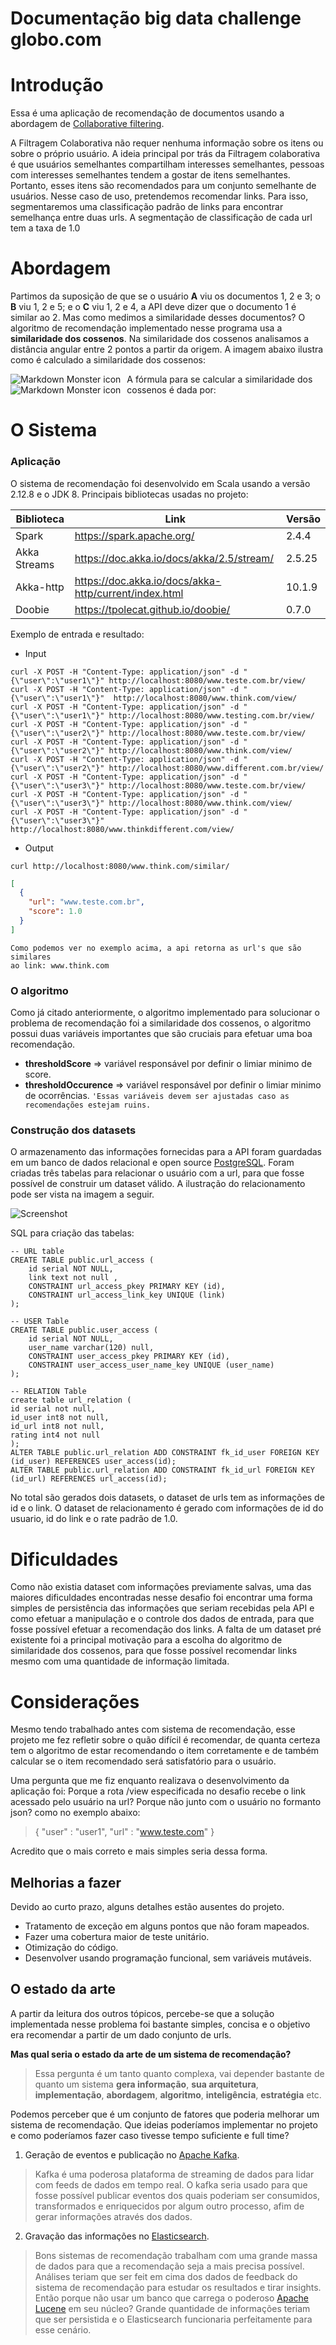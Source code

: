 # Documentação big data challenge globo.com

# Introdução
Essa é uma aplicação de recomendação de documentos usando a abordagem de [Collaborative filtering](https://en.wikipedia.org/wiki/Collaborative_filtering).

A Filtragem Colaborativa não requer nenhuma informação sobre os itens ou sobre o próprio usuário. A ideia principal por trás da Filtragem colaborativa é que usuários semelhantes compartilham interesses semelhantes, pessoas com interesses semelhantes tendem a gostar de itens semelhantes. Portanto, esses itens são recomendados para um conjunto semelhante de usuários.
Nesse caso de uso, pretendemos recomendar links. Para isso, segmentaremos uma classificação padrão de links  para encontrar semelhança entre duas urls.  A segmentação de classificação de cada url tem a taxa de 1.0

# Abordagem
Partimos da suposição de que se o usuário **A** viu os documentos 1, 2 e 3; o **B** viu 1, 2 e 5; e o **C** viu 1, 2 e 4, a API deve dizer que o documento 1 é similar ao 2.
 Mas como medimos a similaridade desses documentos? O algoritmo de recomendação implementado nesse programa usa a **similaridade dos cossenos**. Na similaridade dos cossenos analisamos a distância angular entre 2 pontos a partir da origem. A imagem abaixo ilustra como é calculado a similaridade dos cossenos:

<img src="https://miro.medium.com/max/624/1*QyQAqT7DLrPvkS4TK2RYVA.png"
alt="Markdown Monster icon"
style="float: left; margin-right: 10px;" />

A fórmula para se calcular a similaridade dos cossenos é dada por:
<img src="https://neo4j.com/docs/graph-algorithms/current/images/cosine-similarity.png"
alt="Markdown Monster icon"
style="float: left; margin-right: 10px;" />

# O Sistema
### Aplicação
O sistema de recomendação foi desenvolvido em Scala usando a versão 2.12.8 e o JDK 8.
Principais bibliotecas usadas no projeto:

|        Biblioteca        |Link|Versão                         |
|----------------|-------------------------------|-----------------------------|
|Spark			 |https://spark.apache.org/            |2.4.4|
|Akka Streams	 |https://doc.akka.io/docs/akka/2.5/stream/  |2.5.25           |
|Akka-http		 |https://doc.akka.io/docs/akka-http/current/index.html|10.1.9|
|Doobie			 |https://tpolecat.github.io/doobie/|0.7.0|

Exemplo de entrada e resultado:
- Input
```
curl -X POST -H "Content-Type: application/json" -d "{\"user\":\"user1\"}" http://localhost:8080/www.teste.com.br/view/
curl -X POST -H "Content-Type: application/json" -d "{\"user\":\"user1\"}"  http://localhost:8080/www.think.com/view/
curl -X POST -H "Content-Type: application/json" -d "{\"user\":\"user1\"}" http://localhost:8080/www.testing.com.br/view/
curl -X POST -H "Content-Type: application/json" -d "{\"user\":\"user2\"}" http://localhost:8080/www.teste.com.br/view/
curl -X POST -H "Content-Type: application/json" -d "{\"user\":\"user2\"}" http://localhost:8080/www.think.com/view/
curl -X POST -H "Content-Type: application/json" -d "{\"user\":\"user2\"}" http://localhost:8080/www.different.com.br/view/
curl -X POST -H "Content-Type: application/json" -d "{\"user\":\"user3\"}" http://localhost:8080/www.teste.com.br/view/
curl -X POST -H "Content-Type: application/json" -d "{\"user\":\"user3\"}" http://localhost:8080/www.think.com/view/
curl -X POST -H "Content-Type: application/json" -d "{\"user\":\"user3\"}" http://localhost:8080/www.thinkdifferent.com/view/
```
- Output
```
curl http://localhost:8080/www.think.com/similar/
```
```json
[
  {
    "url": "www.teste.com.br",
    "score": 1.0
  }
]
```
```
Como podemos ver no exemplo acima, a api retorna as url's que são similares
ao link: www.think.com
```


### O algoritmo
Como já citado anteriormente, o algoritmo implementado para solucionar o problema de recomendação foi a similaridade dos cossenos, o algoritmo possui duas variáveis importantes que são cruciais para efetuar uma boa recomendação.
- **thresholdScore** => variável responsável por definir o limiar minimo de score.
- **thresholdOccurence** =>  variável responsável por definir o limiar minimo de ocorrências.
`'Essas variáveis devem ser ajustadas caso as recomendações estejam ruins. `


### Construção dos datasets
O armazenamento das informações fornecidas para a API foram guardadas em um banco de dados relacional e open source [PostgreSQL](https://www.postgresql.org/).
Foram criadas três tabelas para relacionar o usuário com a url, para que fosse possível de construir um dataset válido. A ilustração do relacionamento pode ser vista na imagem a seguir.

![Screenshot](docs/db_relation.jpg)


SQL para criação das tabelas:
```
-- URL table
CREATE TABLE public.url_access (
	id serial NOT NULL,
	link text not null ,
	CONSTRAINT url_access_pkey PRIMARY KEY (id),
	CONSTRAINT url_access_link_key UNIQUE (link)
);

-- USER Table
CREATE TABLE public.user_access (
	id serial NOT NULL,
	user_name varchar(120) null,
	CONSTRAINT user_access_pkey PRIMARY KEY (id),
	CONSTRAINT user_access_user_name_key UNIQUE (user_name)
);

-- RELATION Table
create table url_relation (
id serial not null,
id_user int8 not null,
id_url int8 not null,
rating int4 not null
);
ALTER TABLE public.url_relation ADD CONSTRAINT fk_id_user FOREIGN KEY (id_user) REFERENCES user_access(id);
ALTER TABLE public.url_relation ADD CONSTRAINT fk_id_url FOREIGN KEY (id_url) REFERENCES url_access(id);
```
No total são gerados dois datasets, o dataset de urls tem as informações de id e o link. O dataset de relacionamento é gerado com informações de id do usuario, id do link e o rate padrão de 1.0.


# Dificuldades
Como não existia dataset com informações previamente salvas, uma das maiores dificuldades encontradas nesse desafio foi encontrar uma forma simples de persistência das informações que seriam recebidas pela API e como efetuar a manipulação e o controle dos dados de entrada, para que fosse possível efetuar a recomendação dos links.
A falta de um dataset pré existente foi a principal motivação para a escolha do algoritmo de similaridade dos cossenos, para que fosse possível recomendar links mesmo com uma quantidade de informação limitada.


# Considerações
Mesmo tendo trabalhado antes com sistema de recomendação, esse projeto me fez refletir sobre o quão difícil é recomendar, de quanta certeza tem o algoritmo de estar recomendando o item corretamente e de também calcular se o item recomendado será satisfatório para o usuário.

Uma pergunta que me fiz enquanto realizava o desenvolvimento da aplicação foi: Porque a rota /view especificada no desafio recebe o link acessado pelo usuário na url? Porque não junto com o usuário no formanto json? como no exemplo abaixo:
> {
> "user" : "user1",
> "url" : "www.teste.com"
> }

Acredito que o mais correto e mais simples seria dessa forma.

## Melhorias a fazer
Devido ao curto prazo, alguns detalhes estão ausentes do projeto.
- Tratamento de exceção em alguns pontos que não foram mapeados.
- Fazer uma cobertura maior de teste unitário.
- Otimização do código.
- Desenvolver usando programação funcional, sem variáveis mutáveis.


## O estado da arte
A partir da leitura dos outros tópicos, percebe-se que a solução implementada nesse problema foi bastante simples, concisa e o objetivo era recomendar a partir de um dado conjunto de urls.

**Mas qual seria o estado da arte de um sistema de recomendação?**
> Essa pergunta é um tanto quanto complexa, vai depender bastante de quanto um sistema **gera informação**, **sua arquitetura**, **implementação**, **abordagem**, **algoritmo**, **inteligência**, **estratégia** etc.

Podemos perceber que é um conjunto de fatores que poderia melhorar um sistema de recomendação. Que ideias poderíamos implementar no projeto e como poderíamos fazer caso tivesse tempo suficiente e full time?
1. Geração de eventos e publicação no [Apache Kafka](https://kafka.apache.org/).
>Kafka é uma poderosa plataforma de streaming de dados para lidar com feeds de dados em tempo real.  O kafka seria usado para que fosse possível publicar eventos dos quais poderiam ser consumidos, transformados e enriquecidos por algum outro processo, afim de gerar informações através dos dados.

2. Gravação das informações no [Elasticsearch](https://www.elastic.co/guide/en/elasticsearch/reference/current/index.html).
>Bons sistemas de recomendação trabalham com uma grande massa de dados para que a recomendação seja a mais precisa possível. Análises teriam que ser feit em cima dos dados de feedback do sistema de recomendação para estudar os resultados e tirar insights.
Então porque não usar um banco que carrega o poderoso [Apache Lucene](https://lucene.apache.org/) em seu núcleo?  Grande quantidade de informações teriam que ser persistida e o Elasticsearch funcionaria perfeitamente para esse cenário.